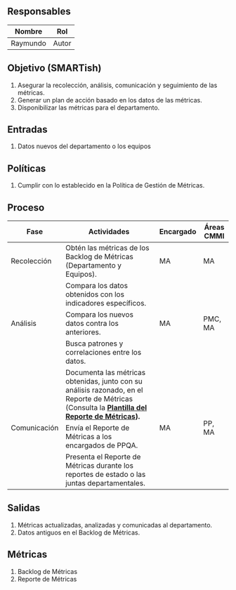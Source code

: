 ## Responsables
Nombre     | Rol
-----------|------------------
Raymundo   | Autor

## Objetivo (SMARTish)
1. Asegurar la recolección, análisis, comunicación y seguimiento de las métricas.
2. Generar un plan de acción basado en los datos de las métricas.
3. Disponibilizar las métricas para el departamento.

## Entradas
1. Datos nuevos del departamento o los equipos

## Políticas
1. Cumplir con lo establecido en la Política de Gestión de Métricas.

## Proceso
<table>
  <thead>
    <tr>
      <th>Fase</th>
      <th>Actividades</th>
      <th>Encargado</th>
      <th>Áreas CMMI</th>
    </tr>
  </thead>
  <tbody>
    <tr>
      <td>Recolección</td>
      <td>Obtén las métricas de los Backlog de Métricas (Departamento y Equipos). </td>
      <td>MA</td>
      <td>MA</td>
    </tr>
    <tr>
      <td rowspan="3">Análisis</td>
      <td>Compara los datos obtenidos con los indicadores específicos. </td>
      <td rowspan="3">MA</td>
      <td rowspan="3">PMC, MA</td>
    </tr>
    <tr>
      <td>Compara los nuevos datos contra los anteriores.
      </td>
    </tr>
    <tr>
      <td>Busca patrones y correlaciones entre los datos.</td>
    </tr>
    <tr>
      <td rowspan="3">Comunicación</td>
      <td>Documenta las métricas obtenidas, junto con su análisis razonado, en el Reporte de Métricas (Consulta la <a href="https://docs.google.com/document/d/14DiOFEQ5r5SDuT0vyqemkiO4_keDRYlbRpuyluY4iWY/edit"><strong>Plantilla del Reporte de Métricas<strong></a>). </td>
      <td rowspan="3">MA</td>
      <td rowspan="3">PP, MA</td>
    </tr>
     <tr>
      <td>Envía el Reporte de Métricas a los encargados de PPQA. 
      </td>
    </tr>
    <tr>
      <td>Presenta el Reporte de Métricas durante los reportes de estado o las juntas departamentales.</td>
    </tr>
  </tbody>
</table>

## Salidas
1. Métricas actualizadas, analizadas y comunicadas al departamento.
2. Datos antiguos en el Backlog de Métricas.

## Métricas
1. Backlog de Métricas
2. Reporte de Métricas
